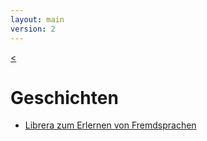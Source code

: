 ```yaml
---
layout: main
version: 2
---
```

[<](/wiki/de)

# Geschichten

* [Librera zum Erlernen von Fremdsprachen](/wiki/stories/librera-for-study-Fremdsprachen/de)
